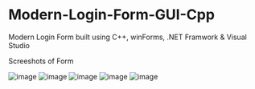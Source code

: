 # Modern-Login-Form-GUI-Cpp
Modern Login Form built using C++, winForms, .NET Framwork &amp; Visual Studio

Screeshots of Form

![image](https://github.com/user-attachments/assets/4854ade3-6361-46ca-9fc0-8e92c67f5e03)
![image](https://github.com/user-attachments/assets/121f7c19-9a6b-44d6-a957-3fcfb6803ec4)
![image](https://github.com/user-attachments/assets/3436d5f8-7211-4b02-91cd-7e4cc64197a3)
![image](https://github.com/user-attachments/assets/d4517426-8e77-4bed-b62b-ec70fc5d3d7e)
![image](https://github.com/user-attachments/assets/5d77e571-a96b-4161-b2ad-ea5b8c19feec)
